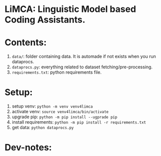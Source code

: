 # LiMCA: Linguistic Model based Coding Assistants.

# Contents:
1. `data/`: folder containing data. It is automade if not exists when you run dataprocs.
2. `dataprocs.py`: everything related to dataset fetching/pre-processing.
3. `requirements.txt`: python requirements file.

# Setup:
1. setup venv: `python -m venv venv4limca`
2. activate venv: `source venv4limca/bin/activate`
3. upgrade pip: `python -m pip install --ugprade pip`
4. install requirements: `python -m pip install -r requirements.txt`
5. get data: `python dataprocs.py` 

# Dev-notes:

